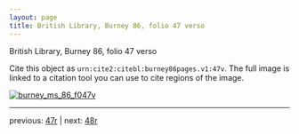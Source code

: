 ```yaml
---
layout: page
title: British Library, Burney 86, folio 47 verso
---
```


British Library, Burney 86, folio 47 verso

Cite this object as `urn:cite2:citebl:burney86pages.v1:47v`.  The full image is linked to a citation tool you can use to cite regions of the image.

[![burney_ms_86_f047v](http://www.homermultitext.org/iipsrv?IIIF=/project/homer/pyramidal/deepzoom/citebl/burney86imgs/v1/burney_ms_86_f047v.tif/full/800,/0/default.jpg)](http://www.homermultitext.org/ict2/?urn=urn:cite2:citebl:burney86imgs.v1:burney_ms_86_f047v) 

---

previous:  [47r](../47r/) | next: [48r](../48r/)